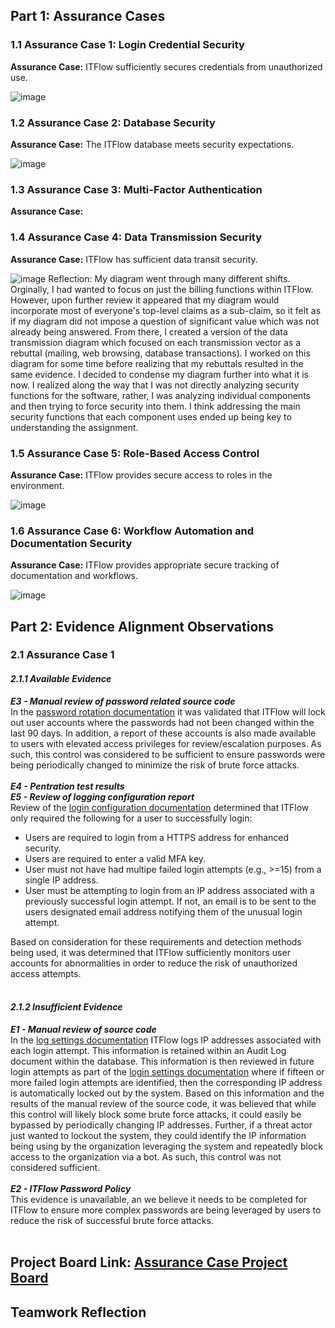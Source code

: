 ## Part 1: Assurance Cases
### 1.1 Assurance Case 1: Login Credential Security
**Assurance Case:**   ITFlow sufficiently secures credentials from unauthorized use.

![image](https://github.com/Deeds101/CYBR8420-project/assets/87542247/e8411a2b-02a0-43a0-99fb-7e9ca84ac9f0)

### 1.2 Assurance Case 2: Database Security
**Assurance Case:**  The ITFlow database meets security expectations. 

![image](https://github.com/Deeds101/CYBR8420-project/assets/87542247/69a22b1f-3f05-4537-a0b7-17b344b992c7)

### 1.3 Assurance Case 3: Multi-Factor Authentication
**Assurance Case:**

### 1.4 Assurance Case 4: Data Transmission Security
**Assurance Case:**   ITFlow has sufficient data transit security.

![image](https://github.com/Deeds101/CYBR8420-project/assets/143226996/0381581f-4a5e-4967-a238-d48ae2cd5a1e)
Reflection: My diagram went through many different shifts. Orginally, I had wanted to focus on just the billing functions within ITFlow. However, upon further review it appeared that my diagram would incorporate most of everyone's top-level claims as a sub-claim, so it felt as if my diagram did not impose a question of significant value which was not already being answered. From there, I created a version of the data transmission diagram which focused on each transmission vector as a rebuttal (mailing, web browsing, database transactions). I worked on this diagram for some time before realizing that my rebuttals resulted in the same evidence. I decided to condense my diagram further into what it is now. I realized along the way that I was not directly analyzing security functions for the software, rather, I was analyzing individual components and then trying to force security into them. I think addressing the main security functions that each component uses ended up being key to understanding the assignment. 

### 1.5 Assurance Case 5: Role-Based Access Control
**Assurance Case:**   ITFlow provides secure access to roles in the environment.

![image](https://github.com/Deeds101/CYBR8420-project/assets/87542247/3eb9fef9-806a-41b6-9bc7-5da46efa13d9)

### 1.6 Assurance Case 6: Workflow Automation and Documentation Security
**Assurance Case:**  ITFlow provides appropriate secure tracking of documentation and workflows.

![image](https://github.com/Deeds101/CYBR8420-project/assets/87542247/38c4c268-b823-4a82-a6fc-8c401c0f16de)

## Part 2: Evidence Alignment Observations
### 2.1 Assurance Case 1
#### *2.1.1 Available Evidence*
***E3 - Manual review of password related source code*** \
In the [password rotation documentation](https://github.com/itflow-org/itflow/blob/5b49d35f1a0241060c0f83ee696aa53df2f3c782/report_password_rotation.php#L4) it was validated that ITFlow will lock out user accounts where the passwords had not been changed within the last 90 days.  In addition, a report of these accounts is also made available to users with elevated access privileges for review/escalation purposes. As such, this control was considered to be sufficient to ensure passwords were being periodically changed to minimize the risk of brute force attacks.<br><br>
***E4 - Pentration test results*** \
***E5 - Review of logging configuration report*** \
Review of the [login configuration documentation](https://github.com/itflow-org/itflow/blob/5b49d35f1a0241060c0f83ee696aa53df2f3c782/login.php) determined that 
ITFlow only required the following for a user to successfully login:
- Users are required to login from a HTTPS address for enhanced security.
- Users are required to enter a valid MFA key.
- User must not have had multipe failed login attempts (e.g., >=15) from a single IP address.
- User must be attempting to login from an IP address associated with a previously successful login attempt.  If not, an email is to be sent to the users designated email address notifying them of the unusual login attempt.

Based on consideration for these requirements and detection methods being used, it was determined that ITFlow sufficiently monitors user accounts for abnormalities in order to reduce the risk of unauthorized access attempts.<br><br>
#### *2.1.2 Insufficient Evidence*
***E1 - Manual review of source code*** \
In the [log settings documentation](https://github.com/itflow-org/itflow/blob/cd006d0625d638880fe3d6e1c4210eb14e504dbd/logs.php#L17) ITFlow logs IP addresses associated with each login attempt.  This information is retained within an Audit Log document within the database.  This information is then reviewed in future login attempts as part of the [login settings documentation](https://github.com/itflow-org/itflow/blob/cd006d0625d638880fe3d6e1c4210eb14e504dbd/login.php#L3) where if fifteen or more failed login attempts are identified, then the corresponding IP address is automatically locked out by the system.  Based on this information and the results of the manual review of the source code, it was believed that while this control will likely block some brute force attacks, it could easily be bypassed by periodically changing IP addresses.  Further, if a threat actor just wanted to lockout the system, they could identify the IP information being using by the organization leveraging the system and repeatedly block access to the organization via a bot.  As such, this control was not considered sufficient.<br><br>
***E2 - ITFlow Password Policy*** \
This evidence is unavailable, an we believe it needs to be completed for ITFlow to ensure more complex passwords are being leveraged by users to reduce the risk of successful brute force attacks.<br><br>

## Project Board Link: [Assurance Case Project Board](https://github.com/users/Deeds101/projects/4/views/1)

## Teamwork Reflection


